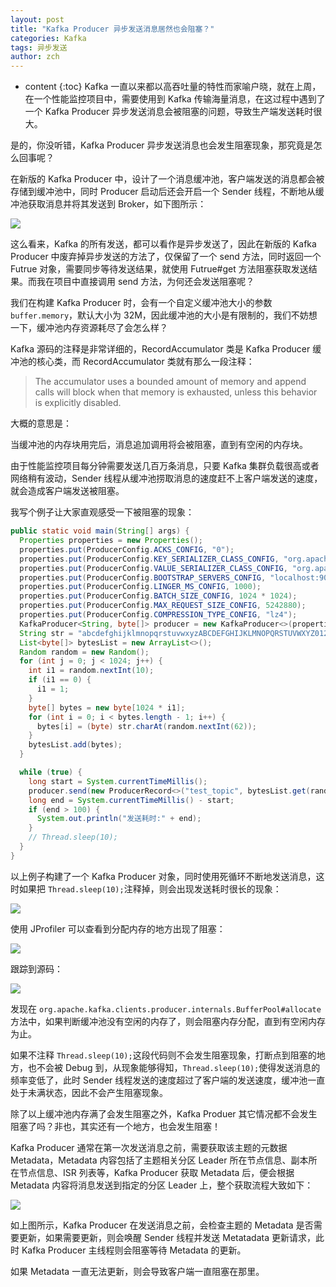 ```yaml
---
layout: post
title: "Kafka Producer 异步发送消息居然也会阻塞？"
categories: Kafka
tags: 异步发送
author: zch
---
```


* content
{:toc}
Kafka 一直以来都以高吞吐量的特性而家喻户晓，就在上周，在一个性能监控项目中，需要使用到 Kafka 传输海量消息，在这过程中遇到了一个 Kafka Producer 异步发送消息会被阻塞的问题，导致生产端发送耗时很大。

是的，你没听错，Kafka Producer 异步发送消息也会发生阻塞现象，那究竟是怎么回事呢？











在新版的 Kafka Producer 中，设计了一个消息缓冲池，客户端发送的消息都会被存储到缓冲池中，同时 Producer 启动后还会开启一个 Sender 线程，不断地从缓冲池获取消息并将其发送到 Broker，如下图所示：

![](https://gitee.com/objcoding/md-picture/raw/master/img/20200912172553.png)

这么看来，Kafka 的所有发送，都可以看作是异步发送了，因此在新版的 Kafka Producer 中废弃掉异步发送的方法了，仅保留了一个 send 方法，同时返回一个 Futrue 对象，需要同步等待发送结果，就使用 Futrue#get 方法阻塞获取发送结果。而我在项目中直接调用 send 方法，为何还会发送阻塞呢？

我们在构建 Kafka Producer 时，会有一个自定义缓冲池大小的参数 `buffer.memory`，默认大小为 32M，因此缓冲池的大小是有限制的，我们不妨想一下，缓冲池内存资源耗尽了会怎么样？

Kafka 源码的注释是非常详细的，RecordAccumulator 类是 Kafka Producer 缓冲池的核心类，而 RecordAccumulator 类就有那么一段注释：

> The accumulator uses a bounded amount of memory and append calls will block when that memory is exhausted, unless this behavior is explicitly disabled.

大概的意思是：

当缓冲池的内存块用完后，消息追加调用将会被阻塞，直到有空闲的内存块。

由于性能监控项目每分钟需要发送几百万条消息，只要 Kafka 集群负载很高或者网络稍有波动，Sender 线程从缓冲池捞取消息的速度赶不上客户端发送的速度，就会造成客户端发送被阻塞。

我写个例子让大家直观感受一下被阻塞的现象：

```java
public static void main(String[] args) {
  Properties properties = new Properties();
  properties.put(ProducerConfig.ACKS_CONFIG, "0");
  properties.put(ProducerConfig.KEY_SERIALIZER_CLASS_CONFIG, "org.apache.kafka.common.serialization.StringSerializer");
  properties.put(ProducerConfig.VALUE_SERIALIZER_CLASS_CONFIG, "org.apache.kafka.common.serialization.ByteArraySerializer");
  properties.put(ProducerConfig.BOOTSTRAP_SERVERS_CONFIG, "localhost:9092,localhost:9093,localhost:9094");
  properties.put(ProducerConfig.LINGER_MS_CONFIG, 1000);
  properties.put(ProducerConfig.BATCH_SIZE_CONFIG, 1024 * 1024);
  properties.put(ProducerConfig.MAX_REQUEST_SIZE_CONFIG, 5242880);
  properties.put(ProducerConfig.COMPRESSION_TYPE_CONFIG, "lz4");
  KafkaProducer<String, byte[]> producer = new KafkaProducer<>(properties);
  String str = "abcdefghijklmnopqrstuvwxyzABCDEFGHIJKLMNOPQRSTUVWXYZ0123456789";
  List<byte[]> bytesList = new ArrayList<>();
  Random random = new Random();
  for (int j = 0; j < 1024; j++) {
    int i1 = random.nextInt(10);
    if (i1 == 0) {
      i1 = 1;
    }
    byte[] bytes = new byte[1024 * i1];
    for (int i = 0; i < bytes.length - 1; i++) {
      bytes[i] = (byte) str.charAt(random.nextInt(62));
    }
    bytesList.add(bytes);
  }

  while (true) {
    long start = System.currentTimeMillis();
    producer.send(new ProducerRecord<>("test_topic", bytesList.get(random.nextInt(1023))));
    long end = System.currentTimeMillis() - start;
    if (end > 100) {
      System.out.println("发送耗时:" + end);
    }
    // Thread.sleep(10);
  }
}
```

以上例子构建了一个  Kafka Producer 对象，同时使用死循环不断地发送消息，这时如果把 `Thread.sleep(10);`注释掉，则会出现发送耗时很长的现象：

![](https://gitee.com/objcoding/md-picture/raw/master/img/20200912223722.png)

使用 JProfiler 可以查看到分配内存的地方出现了阻塞：

![](https://gitee.com/objcoding/md-picture/raw/master/img/20200912223106.png)

跟踪到源码：

![](https://gitee.com/objcoding/md-picture/raw/master/img/20200912223239.png)

发现在 `org.apache.kafka.clients.producer.internals.BufferPool#allocate` 方法中，如果判断缓冲池没有空闲的内存了，则会阻塞内存分配，直到有空闲内存为止。

如果不注释 `Thread.sleep(10);`这段代码则不会发生阻塞现象，打断点到阻塞的地方，也不会被 Debug 到，从现象能够得知，`Thread.sleep(10);`使得发送消息的频率变低了，此时 Sender 线程发送的速度超过了客户端的发送速度，缓冲池一直处于未满状态，因此不会产生阻塞现象。

除了以上缓冲池内存满了会发生阻塞之外，Kafka Produer 其它情况都不会发生阻塞了吗？非也，其实还有一个地方，也会发生阻塞！

Kafka Producer 通常在第一次发送消息之前，需要获取该主题的元数据 Metadata，Metadata 内容包括了主题相关分区 Leader 所在节点信息、副本所在节点信息、ISR 列表等，Kafka Producer 获取 Metadata 后，便会根据 Metadata 内容将消息发送到指定的分区 Leader 上，整个获取流程大致如下：

![](https://gitee.com/objcoding/md-picture/raw/master/img/20200912190702.png)

如上图所示，Kafka Producer 在发送消息之前，会检查主题的 Metadata 是否需要更新，如果需要更新，则会唤醒 Sender 线程并发送 Metatadata 更新请求，此时 Kafka Producer 主线程则会阻塞等待 Metadata 的更新。

如果 Metadata 一直无法更新，则会导致客户端一直阻塞在那里。



